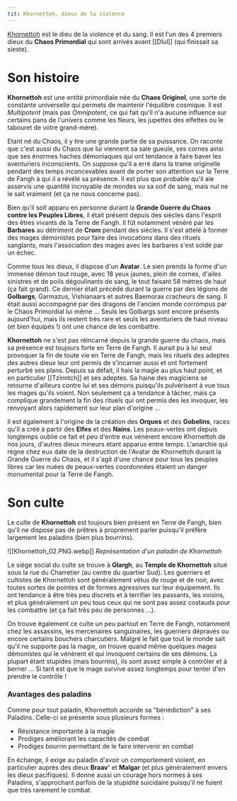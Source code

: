 ```yaml
---
tit: Khornettoh, dieux de la violence
---
```

[Khornettoh](https://encyclopedie.naheulbeuk.com/spip.php?article148) est le dieu de la violence et du sang. Il est l'un des 4 premiers dieux du **Chaos Primordial** qui sont arrivés avant [[Dlul]] (qui finissait sa sieste).

# Son histoire

**Khornettoh** est une entité primordiale née du **Chaos Originel**, une sorte de constante universelle qui permets de maintenir l'équilibre cosmique. Il est *Multipotent* (mais pas *Omnipotent*, ce qui fait qu'il n'a aucune influence sur certains pans de l'univers comme les fleurs, les jupettes des elfettes ou le tabouret de votre grand-mère).

Etant né du Chaos, il y tire une grande partie de sa puissance. On raconte que c'est aussi du Chaos que lui viennent sa sale gueule, ses cornes ainsi que ses énormes haches démoniaques qui ont tendance à faire baver les aventuriers inconscients.
On suppose qu'il a erré dans la trame originelle pendant des temps inconcevables avant de porter son attention sur la Terre de Fangh à qui il a révélé sa présence. Il est plus que probable qu'il aie asservis une quantité incroyable de mondes vu sa soif de sang, mais nul ne le sait vraiment (et ça ne nous concerne pas).

Bien qu'il soit apparu en personne durant la **Grande Guerre du Chaos contre les Peuples Libres**, il était présent depuis des siècles dans l'esprit des êtres vivants de la Terre de Fangh. Il fût notamment vénéré par les **Barbares** au détriment de **Crom** pendant des siècles. Il s'est attelé à former des mages démonistes pour faire des invocations dans des rituels sanglants, mais l'association des mages avec les barbares s'est soldé par un échec.

Comme tous les dieux, il dispose d'un **Avatar**. Le sien prends la forme d'un immense démon tout rouge, avec 18 yeux jaunes, plein de cornes, d'ailes sinistres et de poils dégoulinants de sang, le tout faisant 58 mètres de haut (ça fait grand). Ce dernier était précédé durant la guerre par des légions de **Golbargs**, Garmazus, Vishianaars et autres Baemorax cracheurs de sang. Il était aussi accompagné par des dragons de l'ancien monde corrompus par le Chaos Primordial lui même ... Seuls les Golbargs sont encore présents aujourd'hui, mais ils restent très rare et seuls les aventuriers de haut niveau (et bien équipés !) ont une chance de les combattre.

**Khornettoh** ne s'est pas réincarné depuis la grande guerre du chaos, mais sa présence est toujours forte en Terre de Fangh. Il aurait pu à lui seul provoquer la fin de toute vie en Terre de Fangh, mais les rituels des adeptes des autres dieux leur ont permis de s'incarner aussi et ont fortement perturbé ses plans. Depuis sa défait, il hais la magie au plus haut point, et en particulier [[Tzinntch]] et ses adeptes.
Sa haine des magiciens se retourne d'ailleurs contre lui et ses démons puisqu'ils pulvérisent à vue tous les mages qu'ils voient. Non seulement ça a tendance à tâcher, mais ça complique grandement la fin des rituels qui ont permis des les invoquer, les renvoyant alors rapidement sur leur plan d'origine ...

Il est également à l'origine de la création des **Orques** et des **Gobelins**, races qu'il a créé à partir des **Elfes** et des **Nains**. Les peaux-vertes ont depuis longtemps oublié ce fait et peu d'entre eux vénèrent encore Khornettoh de nos jours, d'autres dieux mineurs étant apparus entre temps. L'anarchie qui règne chez eux date de la destruction de l'Avatar de Khornettoh durant la Grande Guerre du Chaos, et il s'agit d'une chance pour tous les peuples libres car les nuées de peaux-vertes coordonnées étaient un danger monumental pour la Terre de Fangh.

# Son culte

Le culte de **Khornettoh** est toujours bien présent en Terre de Fangh, bien qu'il ne dispose pas de prêtres à proprement parler puisqu'il préfère largement les paladins (bien plus bourrins).

![[Khornettoh_02.PNG.webp]] 
*Représentation d'un paladin de Khornettoh*

Le siège social du culte se trouve à **Glargh**, au **Temple de Khornettoh** situé sous la rue du Charretier (au centre du quartier Sud). Les guerriers et cultistes de Khornettoh sont généralement vêtus de rouge et de noir, avec toutes sortes de pointes et de formes agressives sur leur équipement. Ils ont tendance à être très peu discrets et à terrifier les passants, les voisins, et plus généralement un peu tous ceux qui ne sont pas assez costauds pour les combattre (et ça fait très peu de personnes ...).

On trouve également ce culte un peu partout en Terre de Fangh, notamment chez les assassins, les mercenaires sanguinaires, les guerriers dépravés ou encore certains bouchers charcutiers.
Malgré le fait que tout le monde sait qu'il ne supporte pas la magie, on trouve quand même quelques mages démonistes qui le vénèrent et qui invoquent certains de ses démons. La plupart étant stupides (mais bourrins), ils sont assez simple à contrôler et à berner ... Si tant est que le mage survive assez longtemps pour tenter d'en prendre le contrôle !

### Avantages des paladins

Comme pour tout paladin, Khornettoh accorde sa "bénédiction" à ses Paladins. Celle-ci se présente sous plusieurs formes :
- Résistance importante à la magie
- Prodiges améliorant les capacités de combat
- Prodiges bourrin permettant de le faire intervenir en combat

En échange, il exige au paladin d'avoir un comportement violent, en particulier auprès des dieux **Braav'** et **Malgar** (et plus généralement envers les dieux pacifiques). Il donne aussi un courage hors normes à ses Paladins, s'approchant parfois de la stupidité suicidaire puisqu'il ne fuient que très rarement le combat.
